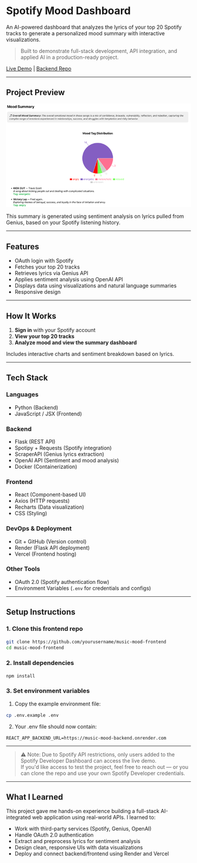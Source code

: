 # Spotify Mood Dashboard

An AI-powered dashboard that analyzes the lyrics of your top 20 Spotify tracks to generate a personalized mood summary with interactive visualizations.

> Built to demonstrate full-stack development, API integration, and applied AI in a production-ready project.

[Live Demo](https://music-mood-frontend.vercel.app) | [Backend Repo](https://github.com/armaanbuxani/music-mood-backend)

---

## Project Preview

![Mood Summary Dashboard](./assets/mood_summary.png)

This summary is generated using sentiment analysis on lyrics pulled from Genius, based on your Spotify listening history.

---

## Features

- OAuth login with Spotify
- Fetches your top 20 tracks
- Retrieves lyrics via Genius API
- Applies sentiment analysis using OpenAI API 
- Displays data using visualizations and natural language summaries
- Responsive design

---

## How It Works

1. **Sign in** with your Spotify account  
2. **View your top 20 tracks**  
3. **Analyze mood and view the summary dashboard**  

Includes interactive charts and sentiment breakdown based on lyrics.

---

## Tech Stack

### Languages
- Python (Backend)
- JavaScript / JSX (Frontend)

### Backend
- Flask (REST API)
- Spotipy + Requests (Spotify integration)
- ScraperAPI (Genius lyrics extraction)
- OpenAI API (Sentiment and mood analysis)
- Docker (Containerization)

### Frontend
- React (Component-based UI)
- Axios (HTTP requests)
- Recharts (Data visualization)
- CSS (Styling)

### DevOps & Deployment
- Git + GitHub (Version control)
- Render (Flask API deployment)
- Vercel (Frontend hosting)

### Other Tools
- OAuth 2.0 (Spotify authentication flow)
- Environment Variables (`.env` for credentials and configs)

---

## Setup Instructions

### 1. Clone this frontend repo
```bash
git clone https://github.com/yourusername/music-mood-frontend
cd music-mood-frontend
```

### 2. Install dependencies 
```bash
npm install
```

### 3. Set environment variables 
1. Copy the example environment file:
```bash
cp .env.example .env
```
2. Your .env file should now contain:
```env
REACT_APP_BACKEND_URL=https://music-mood-backend.onrender.com
```

---

> ⚠️ Note: Due to Spotify API restrictions, only users added to the Spotify Developer Dashboard can access the live demo.  
> If you'd like access to test the project, feel free to reach out — or you can clone the repo and use your own Spotify Developer credentials.

---

## What I Learned

This project gave me hands-on experience building a full-stack AI-integrated web application using real-world APIs. I learned to:
- Work with third-party services (Spotify, Genius, OpenAI)
- Handle OAuth 2.0 authentication
- Extract and preprocess lyrics for sentiment analysis
- Design clean, responsive UIs with data visualizations
- Deploy and connect backend/frontend using Render and Vercel
